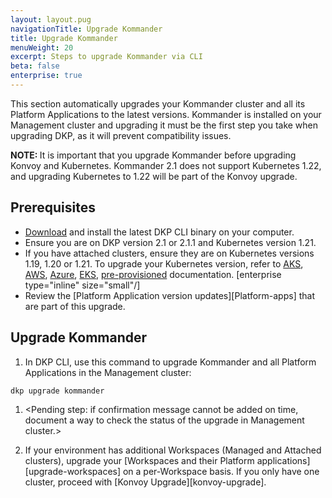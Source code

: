 ```yaml
---
layout: layout.pug
navigationTitle: Upgrade Kommander
title: Upgrade Kommander
menuWeight: 20
excerpt: Steps to upgrade Kommander via CLI
beta: false
enterprise: true
---
```

 
This section automatically upgrades your Kommander cluster and all its Platform Applications to the latest versions. Kommander is installed on your Management cluster and upgrading it must be the first step you take when upgrading DKP, as it will prevent compatibility issues.

<p class="message--note"><strong>NOTE: </strong>It is important that you upgrade Kommander before upgrading Konvoy and Kubernetes. Kommander 2.1 does not support Kubernetes 1.22, and upgrading Kubernetes to 1.22 will be part of the Konvoy upgrade.</p>

## Prerequisites

- [Download][download-binary] and install the latest DKP CLI binary on your computer.
- Ensure you are on DKP version 2.1 or 2.1.1 and Kubernetes version 1.21.
- If you have attached clusters, ensure they are on Kubernetes versions 1.19, 1.20 or 1.21. To upgrade your Kubernetes version, refer to [AKS][AKS], [AWS][AWS], [Azure][Azure], [EKS][EKS], [pre-provisioned][pre-provisioned] documentation. [enterprise type="inline" size="small"/]
- Review the [Platform Application version updates][Platform-apps] that are part of this upgrade.

## Upgrade Kommander

1. In DKP CLI, use this command to upgrade Kommander and all Platform Applications in the Management cluster:

```bash
dkp upgrade kommander
```

<A confirmation message appears once upgrade is complete.>

1.  <Pending step: if confirmation message cannot be added on time, document a way to check the status of the upgrade in Management cluster.>

1.  If your environment has additional Workspaces (Managed and Attached clusters), upgrade your [Workspaces and their Platform applications][upgrade-workspaces] on a per-Workspace basis. If you only have one cluster, proceed with [Konvoy Upgrade][konvoy-upgrade].

[download-binary]: ../../download/
[AKS]: https://docs.microsoft.com/en-us/azure/aks/upgrade-cluster
[AWS]: ../dkp/konvoy/2.2/choose-infrastructure/aws/advanced/update/
[Azure]: ../dkp/konvoy/2.2/choose-infrastructure/azure/advanced/update/
[EKS]: https://docs.aws.amazon.com/eks/latest/userguide/update-cluster.html
[pre-provisioned]: ../dkp/konvoy/2.2/choose-infrastructure/pre-provisioned/upgrade/control-plane/
